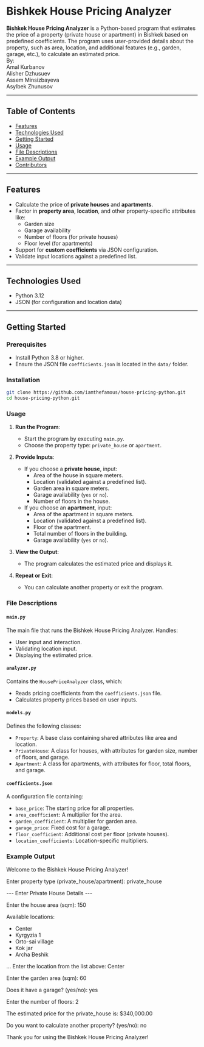 # Bishkek House Pricing Analyzer

**Bishkek House Pricing Analyzer** is a Python-based program that estimates the price of a property (private house or apartment) in Bishkek based on predefined coefficients. The program uses user-provided details about the property, such as area, location, and additional features (e.g., garden, garage, etc.), to calculate an estimated price.  
By:  
Amal Kurbanov  
Alisher Dzhusuev  
Assem Minsizbayeva  
Asylbek Zhunusov  

---

## Table of Contents
- [Features](#features)
- [Technologies Used](#technologies-used)
- [Getting Started](#getting-started)
- [Usage](#usage)
- [File Descriptions](#file-descriptions)
- [Example Output](#example-output)
- [Contributors](#contributors)

---

## Features
- Calculate the price of **private houses** and **apartments**.
- Factor in **property area**, **location**, and other property-specific attributes like:
  - Garden size
  - Garage availability
  - Number of floors (for private houses)
  - Floor level (for apartments)
- Support for **custom coefficients** via JSON configuration.
- Validate input locations against a predefined list.

---

## Technologies Used
- Python 3.12
- JSON (for configuration and location data)

---

## Getting Started

### Prerequisites
- Install Python 3.8 or higher.
- Ensure the JSON file `coefficients.json` is located in the `data/` folder.

### Installation
```bash
git clone https://github.com/iamthefamous/house-pricing-python.git
cd house-pricing-python.git

```

### Usage

1. **Run the Program**:
   - Start the program by executing `main.py`.
   - Choose the property type: `private_house` or `apartment`.

2. **Provide Inputs**:
   - If you choose a **private house**, input:
     - Area of the house in square meters.
     - Location (validated against a predefined list).
     - Garden area in square meters.
     - Garage availability (`yes` or `no`).
     - Number of floors in the house.
   - If you choose an **apartment**, input:
     - Area of the apartment in square meters.
     - Location (validated against a predefined list).
     - Floor of the apartment.
     - Total number of floors in the building.
     - Garage availability (`yes` or `no`).

3. **View the Output**:
   - The program calculates the estimated price and displays it.

4. **Repeat or Exit**:
   - You can calculate another property or exit the program.


### File Descriptions

#### `main.py`
The main file that runs the Bishkek House Pricing Analyzer. Handles:
- User input and interaction.
- Validating location input.
- Displaying the estimated price.

#### `analyzer.py`
Contains the `HousePriceAnalyzer` class, which:
- Reads pricing coefficients from the `coefficients.json` file.
- Calculates property prices based on user inputs.

#### `models.py`
Defines the following classes:
- `Property`: A base class containing shared attributes like area and location.
- `PrivateHouse`: A class for houses, with attributes for garden size, number of floors, and garage.
- `Apartment`: A class for apartments, with attributes for floor, total floors, and garage.

#### `coefficients.json`
A configuration file containing:
- `base_price`: The starting price for all properties.
- `area_coefficient`: A multiplier for the area.
- `garden_coefficient`: A multiplier for garden area.
- `garage_price`: Fixed cost for a garage.
- `floor_coefficient`: Additional cost per floor (private houses).
- `location_coefficients`: Location-specific multipliers.


### Example Output

Welcome to the Bishkek House Pricing Analyzer!

Enter property type (private_house/apartment): private_house

--- Enter Private House Details ---

Enter the house area (sqm): 150

Available locations:
- Center
- Kyrgyzia 1
- Orto-sai village
- Kok jar
- Archa Beshik

...
Enter the location from the list above: Center

Enter the garden area (sqm): 60

Does it have a garage? (yes/no): yes

Enter the number of floors: 2

The estimated price for the private_house is: $340,000.00

Do you want to calculate another property? (yes/no): no

Thank you for using the Bishkek House Pricing Analyzer!
